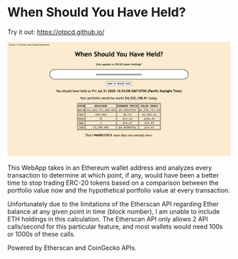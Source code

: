 # When Should You Have Held?

Try it out: https://otpcd.github.io/

![Homescreen](img.png)

This WebApp takes in an Ethereum wallet address and analyzes every transaction to determine at which point, if any, would have been a better time to stop trading ERC-20 tokens based on a comparison between the portfolio value now and the hypothetical portfolio value at every transaction.

Unfortunately due to the limitations of the Etherscan API regarding Ether balance at any given point in time (block number), I am unable to include ETH holdings in this calculation.  The Etherscan API only allows 2 API calls/second for this particular feature, and most wallets would need 100s or 1000s of these calls.

Powered by Etherscan and CoinGecko APIs.
